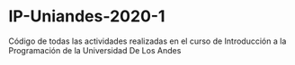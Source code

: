 # IP-Uniandes-2020-1
Código de todas las actividades realizadas en el curso de Introducción a la Programación de la Universidad De Los Andes
